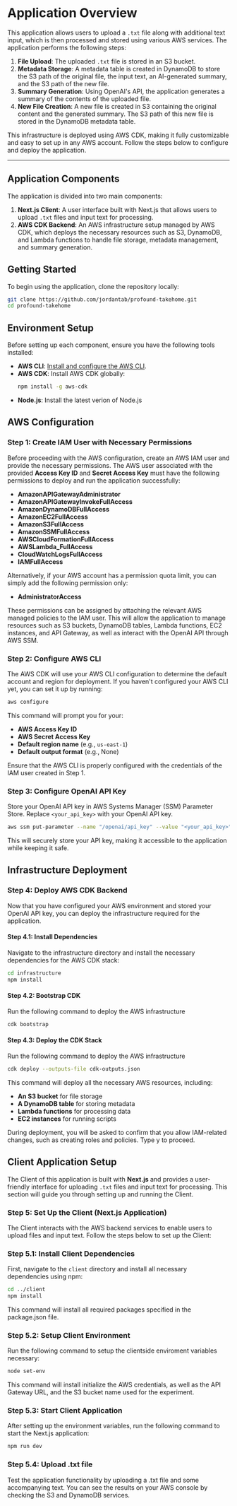 # Application Overview

This application allows users to upload a `.txt` file along with additional text input, which is then processed and stored using various AWS services. The application performs the following steps:

1. **File Upload**: The uploaded `.txt` file is stored in an S3 bucket.
2. **Metadata Storage**: A metadata table is created in DynamoDB to store the S3 path of the original file, the input text, an AI-generated summary, and the S3 path of the new file.
3. **Summary Generation**: Using OpenAI's API, the application generates a summary of the contents of the uploaded file.
4. **New File Creation**: A new file is created in S3 containing the original content and the generated summary. The S3 path of this new file is stored in the DynamoDB metadata table.

This infrastructure is deployed using AWS CDK, making it fully customizable and easy to set up in any AWS account. Follow the steps below to configure and deploy the application.

---

## Application Components

The application is divided into two main components:

1. **Next.js Client**: A user interface built with Next.js that allows users to upload `.txt` files and input text for processing.
2. **AWS CDK Backend**: An AWS infrastructure setup managed by AWS CDK, which deploys the necessary resources such as S3, DynamoDB, and Lambda functions to handle file storage, metadata management, and summary generation.

## Getting Started

To begin using the application, clone the repository locally:

```bash
git clone https://github.com/jordantab/profound-takehome.git
cd profound-takehome
```

## Environment Setup

Before setting up each component, ensure you have the following tools installed:

- **AWS CLI**: [Install and configure the AWS CLI](https://aws.amazon.com/cli/).
- **AWS CDK**: Install AWS CDK globally:
  ```bash
  npm install -g aws-cdk
  ```
- **Node.js**: Install the latest verion of Node.js

## AWS Configuration

### Step 1: Create IAM User with Necessary Permissions

Before proceeding with the AWS configuration, create an AWS IAM user and provide the necessary permissions. The AWS user associated with the provided **Access Key ID** and **Secret Access Key** must have the following permissions to deploy and run the application successfully:

- **AmazonAPIGatewayAdministrator**
- **AmazonAPIGatewayInvokeFullAccess**
- **AmazonDynamoDBFullAccess**
- **AmazonEC2FullAccess**
- **AmazonS3FullAccess**
- **AmazonSSMFullAccess**
- **AWSCloudFormationFullAccess**
- **AWSLambda_FullAccess**
- **CloudWatchLogsFullAccess**
- **IAMFullAccess**

Alternatively, if your AWS account has a permission quota limit, you can simply add the following permission only:

- **AdministratorAccess**

These permissions can be assigned by attaching the relevant AWS managed policies to the IAM user. This will allow the application to manage resources such as S3 buckets, DynamoDB tables, Lambda functions, EC2 instances, and API Gateway, as well as interact with the OpenAI API through AWS SSM.

### Step 2: Configure AWS CLI

The AWS CDK will use your AWS CLI configuration to determine the default account and region for deployment. If you haven't configured your AWS CLI yet, you can set it up by running:

```bash
aws configure
```

This command will prompt you for your:

- **AWS Access Key ID**
- **AWS Secret Access Key**
- **Default region name** (e.g., `us-east-1`)
- **Default output format** (e.g., None)

Ensure that the AWS CLI is properly configured with the credentials of the IAM user created in Step 1.

### Step 3: Configure OpenAI API Key

Store your OpenAI API key in AWS Systems Manager (SSM) Parameter Store. Replace `<your_api_key>` with your OpenAI API key.

```bash
aws ssm put-parameter --name "/openai/api_key" --value "<your_api_key>" --type "SecureString"
```

This will securely store your API key, making it accessible to the application while keeping it safe.

## Infrastructure Deployment

### Step 4: Deploy AWS CDK Backend

Now that you have configured your AWS environment and stored your OpenAI API key, you can deploy the infrastructure required for the application.

#### Step 4.1: Install Dependencies

Navigate to the infrastructure directory and install the necessary dependencies for the AWS CDK stack:

```bash
cd infrastructure
npm install
```

#### Step 4.2: Bootstrap CDK

Run the following command to deploy the AWS infrastructure

```bash
cdk bootstrap
```

#### Step 4.3: Deploy the CDK Stack

Run the following command to deploy the AWS infrastructure

```bash
cdk deploy --outputs-file cdk-outputs.json
```

This command will deploy all the necessary AWS resources, including:

- **An S3 bucket** for file storage
- **A DynamoDB table** for storing metadata
- **Lambda functions** for processing data
- **EC2 instances** for running scripts

During deployment, you will be asked to confirm that you allow IAM-related changes, such as creating roles and policies. Type y to proceed.

## Client Application Setup

The Client of this application is built with **Next.js** and provides a user-friendly interface for uploading `.txt` files and input text for processing. This section will guide you through setting up and running the Client.

### Step 5: Set Up the Client (Next.js Application)

The Client interacts with the AWS backend services to enable users to upload files and input text. Follow the steps below to set up the Client:

### Step 5.1: Install Client Dependencies

First, navigate to the `client` directory and install all necessary dependencies using npm:

```bash
cd ../client
npm install
```

This command will install all required packages specified in the package.json file.

### Step 5.2: Setup Client Environment

Run the following command to setup the clientside enviroment variables necessary:

```bash
node set-env
```

This command will install initialize the AWS credentials, as well as the API Gateway URL, and the S3 bucket name used for the experiment.

### Step 5.3: Start Client Application

After setting up the environment variables, run the following command to start the Next.js application:

```bash
npm run dev
```

### Step 5.4: Upload .txt file

Test the application functionality by uploading a .txt file and some accompanying text. You can see the results on your AWS console by checking the S3 and DynamoDB services.
